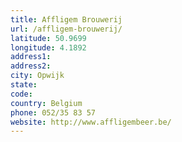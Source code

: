```yaml
---
title: Affligem Brouwerij
url: /affligem-brouwerij/
latitude: 50.9699
longitude: 4.1892
address1: 
address2: 
city: Opwijk
state: 
code: 
country: Belgium
phone: 052/35 83 57
website: http://www.affligembeer.be/
---
```


